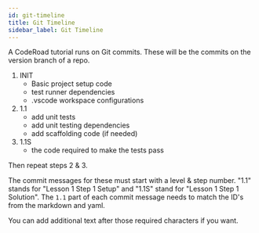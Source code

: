 ```yaml
---
id: git-timeline
title: Git Timeline
sidebar_label: Git Timeline
---
```


A CodeRoad tutorial runs on Git commits. These will be the commits on the version branch of a repo.

1. INIT
   - Basic project setup code
   - test runner dependencies
   - .vscode workspace configurations
2. 1.1
   - add unit tests
   - add unit testing dependencies
   - add scaffolding code (if needed)
3. 1.1S
   - the code required to make the tests pass

Then repeat steps 2 & 3.

The commit messages for these must start with a level & step number. "1.1" stands for "Lesson 1 Step 1 Setup" and "1.1S" stand for "Lesson 1 Step 1 Solution". The `1.1` part of each commit message needs to match the ID's from the markdown and yaml.

You can add additional text after those required characters if you want.

